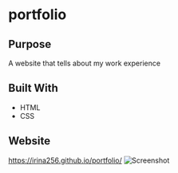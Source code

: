 # portfolio

## Purpose
A website that tells about my work experience

## Built With
* HTML
* CSS

## Website
https://irina256.github.io/portfolio/
![Screenshot](https://photos.google.com/search/_tra_/photo/AF1QipOqvU_SjtLPxiVdfYP1HCYuw8hypEC33PTpuyAY)

